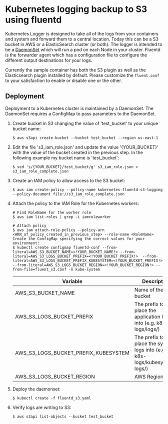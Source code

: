 # Kubernetes logging backup to S3 using fluentd
Kubernetes Logger is designed to take all of the logs from your containers and system and forward them to a central location. Today this can be a S3 bucket in AWS or a ElasticSearch cluster (or both). The logger is intended to be a [DaemonSet](https://kubernetes.io/docs/concepts/workloads/controllers/daemonset/) which will run a pod on each Node in your cluster. Fluentd is the forwarder agent which has a configuration file to configure the different output destinations for your logs. 

Currently the sample container has both the S3 plugin as well as the Elasticsearch plugin installed by default. Please customize the `fluent.conf` to your satisfaction to enable or disable one or the other. 

## Deployment

Deployment to a Kubernetes cluster is maintained by a DaemonSet. The DaemonSet requires a ConfigMap to pass parameters to the DaemonSet. 

1. Create bucket in S3 changing the value of 'test_bucket' to your unique bucket name:
    ```
    $ aws s3api create-bucket --bucket test_bucket --region us-east-1
    ```

2. Edit the file 's3_iam_role.json' and update the value '{YOUR_BUCKET}' with the value of the bucket created in the previous step. In the following example my bucket name is 'test_bucket':
    ```
    $ sed 's/{YOUR_BUCKET}/test_bucket/g' s3_iam_role.json > s3_iam_role_complete.json
    ```

3. Create an IAM policy to allow access to the S3 bucket:
    ```
    $ aws iam create-policy --policy-name kubernetes-fluentd-s3-logging --policy-document file://s3_iam_role_complete.json
    ```

4. Attach the policy to the IAM Role for the Kubernetes workers:
    ```
    # Find RoleName for the worker role
    $ aws iam list-roles | grep -i iamroleworker
    
    # Attach policy
    $ aws iam attach-role-policy --policy-arn <ARN_of_policy_created_in_previous_step> --role-name <RoleName>
    Create the ConfigMap specifying the correct values for your environment:
    $ kubectl create configmap fluentd-conf --from-literal=AWS_S3_BUCKET_NAME=<!YOUR_BUCKET_NAME!> --from-literal=AWS_S3_LOGS_BUCKET_PREFIX=<!YOUR_BUCKET_PREFIX!>  --from-literal=AWS_S3_LOGS_BUCKET_PREFIX_KUBESYSTEM=<!YOUR_BUCKET_PREFIX!> --from-literal=AWS_S3_LOGS_BUCKET_REGION=<!YOUR_BUCKET_REGION!> --from-file=fluent_s3.conf -n kube-system
    ```
    
    | Variable      | Description
    | ------------- |-------------| 
    | AWS_S3_BUCKET_NAME | Name of the S3 bucket 
    | AWS_S3_LOGS_BUCKET_PREFIX      | The prefix to place the application logs into (e.g. k8s-logs/logs/)  
    | AWS_S3_LOGS_BUCKET_PREFIX_KUBESYSTEM | The prefix to place the system logs into (e.g. k8s-logs/kubesystem-logs/)
    | AWS_S3_LOGS_BUCKET_REGION | AWS Region


5. Deploy the daemonset:
    ```
    $ kubectl create -f fluentd_s3.yaml
    ```

6.  Verify logs are writing to S3:
    ```
    $ aws s3api list-objects --bucket test_bucket
    ```
